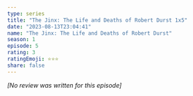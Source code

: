 ```yaml
---
type: series
title: "The Jinx: The Life and Deaths of Robert Durst 1x5"
date: "2023-08-13T23:04:41"
name: "The Jinx: The Life and Deaths of Robert Durst"
season: 1
episode: 5
rating: 3
ratingEmoji: ⭐️⭐️⭐️
share: false
---
```


*[No review was written for this episode]*
